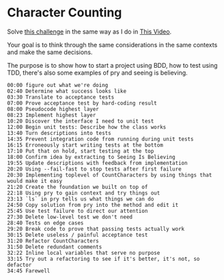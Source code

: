# Character Counting

Solve [this challenge](https://github.com/turingschool/challenges/blob/master/character_count.markdown)
in the same way as I do in [This Video](https://vimeo.com/139372804).

Your goal is to think through the same considerations in the same contexts
and make the same decisions.

The purpose is to show how to start a project using BDD,
how to test using TDD, there's also some examples of pry and seeing is believing.

```
00:00 figure out what we're doing
02:40 Determine what success looks like
03:30 Translate to acceptance tests
07:00 Prove acceptance test by hard-coding result
08:00 Pseudocode highest layer
08:23 Implement highest layer
10:20 Discover the interface I need to unit test
12:00 Begin unit tests: Describe how the class works
13:40 Turn descriptions into tests
14:35 Prevent integration code from running during unit tests
16:15 Erroneously start writing tests at the bottom
17:10 Put that on hold, start testing at the top
18:00 Confirm idea by extracting to Seeing Is Believing
19:55 Update descriptions with feedback from implementation
20:20 Using --fail-fast to stop tests after first failure
20:30 Implementing toplevel of CountCharacters by using things that would make it easy
21:20 Create the foundation we built on top of
22:18 Using pry to gain context and try things out
23:13 `ls` in pry tells us what things we can do
24:50 Copy solution from pry into the method and edit it
25:45 Use test failure to direct our attention
27:30 Delete low-level test we don't need
28:40 Tests on edge cases
29:20 Break code to prove that passing tests actually work
30:15 Delete useless / painful acceptance test
31:20 Refactor CountCharacters
31:50 Delete redundant comments
32:22 Inline local variables that serve no purpose
33:15 Try out a refactoring to see if it's better, it's not, so defactor
34:45 Farewell
```
